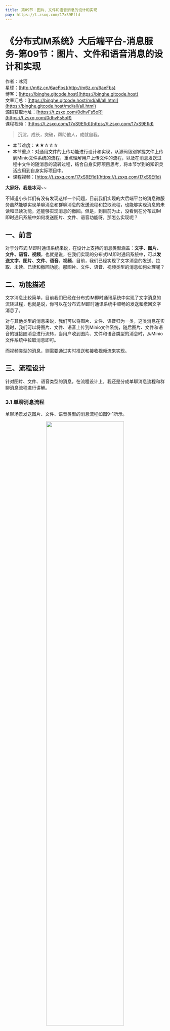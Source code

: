 ```yaml
---
title: 第09节：图片、文件和语音消息的设计和实现
pay: https://t.zsxq.com/17xS9Efld
---
```


# 《分布式IM系统》大后端平台-消息服务-第09节：图片、文件和语音消息的设计和实现

作者：冰河
<br/>星球：[http://m6z.cn/6aeFbs](http://m6z.cn/6aeFbs)
<br/>博客：[https://binghe.gitcode.host](https://binghe.gitcode.host)
<br/>文章汇总：[https://binghe.gitcode.host/md/all/all.html](https://binghe.gitcode.host/md/all/all.html)
<br/>源码获取地址：[https://t.zsxq.com/0dhvFs5oR](https://t.zsxq.com/0dhvFs5oR)
<br/>课程视频：[https://t.zsxq.com/17xS9Efld](https://t.zsxq.com/17xS9Efld)

> 沉淀，成长，突破，帮助他人，成就自我。

* 本节难度：★★☆☆☆
* 本节重点：对通用文件的上传功能进行设计和实现，从源码级别掌握文件上传到Minio文件系统的流程，重点理解用户上传文件的流程，以及在消息发送过程中文件的随消息的流转过程，结合自身实际项目思考，将本节学到的知识灵活应用到自身实际项目中。
* 课程视频：[https://t.zsxq.com/17xS9Efld](https://t.zsxq.com/17xS9Efld)

**大家好，我是冰河~~**

不知道小伙伴们有没有发现这样一个问题，目前我们实现的大后端平台的消息微服务虽然能够实现单聊消息和群聊消息的发送流程和拉取流程，也能够实现消息的未读和已读功能，还能够实现消息的撤回。但是，到目前为止，没看到在分布式IM即时通讯系统中如何发送图片、文件、语音功能呀，那怎么实现呢？

## 一、前言

对于分布式IM即时通讯系统来说，在设计上支持的消息类型涵盖：**文字、图片、文件、语音、视频**，也就是说，在我们实现的分布式IM即时通讯系统中，可以**发送文字、图片、文件、语音、视频**。目前，我们已经实现了文字消息的发送、拉取、未读、已读和撤回功能。那图片、文件、语音、视频类型的消息如何处理呢？

## 二、功能描述

文字消息比较简单，目前我们已经在分布式IM即时通讯系统中实现了文字消息的流转过程，也就是说，你可以在分布式IM即时通讯系统中顺畅的发送和撤回文字消息了。

对与其他类型的消息来说，我们可以将图片、文件、语音归为一类，这类消息在实现时，我们可以将图片、文件、语音上传到Minio文件系统，随后图片、文件和语音的链接随消息进行流转，当用户收到图片、文件和语音类型的消息时，从Minio文件系统中拉取消息即可。

而视频类型的消息，则需要通过实时推送和接收视频流来实现。

## 三、流程设计

针对图片、文件、语音类型的消息，在流程设计上，我还是分成单聊消息流程和群聊消息流程进行讲解。

### 3.1 单聊消息流程

单聊场景发送图片、文件、语音类型的消息流程如图9-1所示。

<div align="center">
    <img src="https://binghe.gitcode.host/images/project/im/2024-01-29-001.png?raw=true" width="70%">
    <br/>
</div>

可以看到，整体流程还是比较简单的，主要涉及到用户及其好友、消息微服务、消息库、即时通讯SDK、消息中间件、即时通讯后端服务等

## 查看完整文章

加入[冰河技术](http://m6z.cn/6aeFbs)知识星球，解锁完整技术文章与完整代码